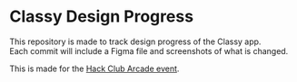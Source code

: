 # Classy Design Progress

This repository is made to track design progress of the Classy app.  
Each commit will include a Figma file and screenshots of what is changed.

This is made for the [Hack Club Arcade event](https://hackclub.com/arcade).
